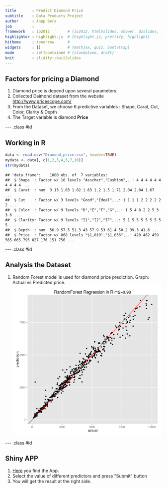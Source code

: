 ```yaml
---
title       : Predict Diamond Price 
subtitle    : Data Products Project 
author      : Anup Bera
job         : 
framework   : io2012        # {io2012, html5slides, shower, dzslides, ...}
highlighter : highlight.js  # {highlight.js, prettify, highlight}
hitheme     : tomorrow      # 
widgets     : []            # {mathjax, quiz, bootstrap}
mode        : selfcontained # {standalone, draft}
knit        : slidify::knit2slides
---
```


## Factors for pricing a Diamond     
      
1. Diamond price is depend upon several parameters.
2. Collected Daimond dataset from the website http://www.pricescope.com/ 
3. From the Dataset, we choose 6 predictive variables : Shape, Carat, Cut, Color, Clarity & Depth
4. The Target variable is diamond **Price**

--- .class #id 

## Working in R

```r
data <- read.csv("Diamond_price.csv", header=TRUE)   
mydata <- data[, c(1,2,3,4,5,7,10)]     
str(mydata)      
```

```
## 'data.frame':	1000 obs. of  7 variables:
##  $ Shape  : Factor w/ 10 levels "Asscher","Cushion",..: 4 4 4 4 4 4 4 4 4 4 ...
##  $ Carat  : num  3.13 1.03 1.02 1.63 1.2 1.5 1.71 2.04 2.04 1.67 ...
##  $ Cut    : Factor w/ 3 levels "Good","Ideal",..: 1 1 1 1 2 2 2 2 2 2 ...
##  $ Color  : Factor w/ 9 levels "D","E","F","G",..: 1 5 4 8 2 2 5 3 3 6 ...
##  $ Clarity: Factor w/ 9 levels "I1","I2","IF",..: 5 1 5 5 5 5 5 5 5 5 ...
##  $ Depth  : num  56.9 57.5 51.3 43 57.9 53 61.4 50.2 39.3 41.6 ...
##  $ Price  : Factor w/ 868 levels "$1,010","$1,036",..: 428 462 459 565 665 795 827 176 151 756 ...
```

--- .class #id 

## Analysis the Dataset

1. Random Forest model is used for diamond price prediction. Graph: Actual vs Predicted price.
![plot of chunk unnamed-chunk-2](assets/fig/unnamed-chunk-2-1.png) 

--- .class #id 

## Shiny APP
    
     
1. [Here](https://anupb08.shinyapps.io/DataProducts) you find the App.
2. Select the value of different predictors and press "Submit" button
3. You will get the result at the right side.




